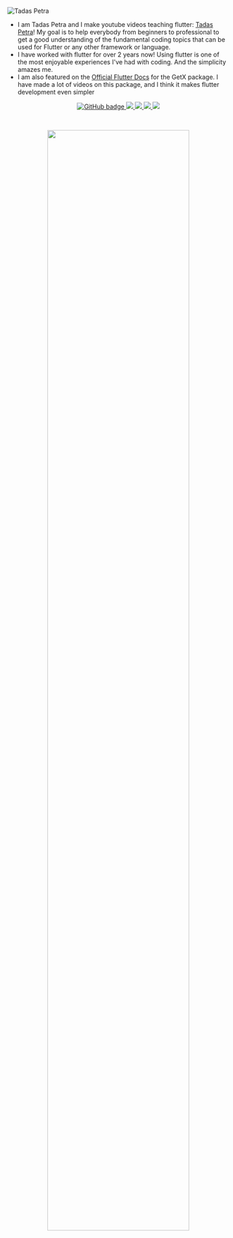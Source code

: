 ![Tadas Petra](https://user-images.githubusercontent.com/60107328/95801273-766bdf80-0cbf-11eb-92ea-1f23a8587265.png)


- I am Tadas Petra and I make youtube videos teaching flutter: [Tadas Petra](https://www.youtube.com/tadaspetra)! My goal is to help everybody from beginners to professional to get a good understanding of the fundamental coding topics that can be used for Flutter or any other framework or language. 
- I have worked with flutter for over 2 years now! Using flutter is one of the most enjoyable experiences I've had with coding. And the simplicity amazes me.
- I am also featured on the [Official Flutter Docs](https://flutter.dev/docs/development/data-and-backend/state-mgmt/options#getx) for the GetX package. I have made a lot of videos on this package, and I think it makes flutter development even simpler
<p align="center">
  <a href="https://github.com/tadaspetra?tab=followers">
    <img src="https://img.shields.io/github/followers/tadaspetra?label=Followers&logo=GitHub&style=for-the-badge" alt="GitHub badge" />
  </a>
  <a href="http://twitter.com/tadaspetra">
    <img src="https://img.shields.io/twitter/follow/tadaspetra?label=Twitter&logo=twitter&style=for-the-badge" />
  </a>
  <a href="https://discord.gg/CPwSezC">
    <img src="https://img.shields.io/discord/734858252939952248?logo=discord&style=for-the-badge" />
  </a>
  <a href="http://youtube.com/tadaspetra?sub_confirmation=1">
    <img src="https://img.shields.io/youtube/views/dmRH0ilEZxM?label=YouTube&logo=YouTube&style=for-the-badge" />
  </a>
  <a href="http://twitch.tv/tadaspetra">
    <img src="https://img.shields.io/twitch/status/tadaspetra?label=Twitch&logo=twitch&style=for-the-badge" />
  </a>
</p>

</br>

<p align="center"><img width="80%" src="https://github-readme-stats.vercel.app/api?username=tadaspetra&show_icons=true&theme=dark" /></p>
